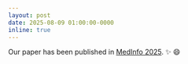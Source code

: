 ```yaml
---
layout: post
date: 2025-08-09 01:00:00-0000
inline: true
---
```


Our paper has been published in <a href="https://medinfo2025.org/">
MedInfo 2025</a>. :sparkles: :smile:
